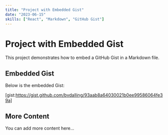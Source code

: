 ```yaml
---
title: "Project with Embedded Gist"
date: "2023-06-15"
skills: ["React", "Markdown", "GitHub Gist"]
---
```


# Project with Embedded Gist

This project demonstrates how to embed a GitHub Gist in a Markdown file.

## Embedded Gist

Below is the embedded Gist:

[gist:https://gist.github.com/bvdalling/93aab8a64030021b0ee99586064fe39a]

## More Content

You can add more content here...
